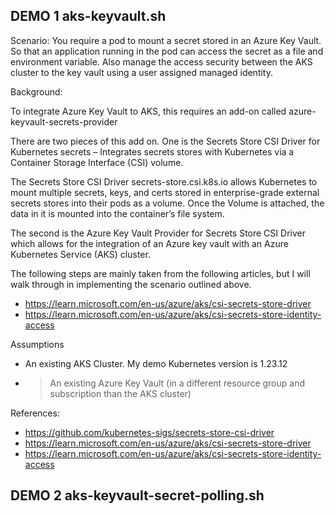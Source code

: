 ## DEMO 1 aks-keyvault.sh

Scenario: You require a pod to mount a secret stored in an Azure Key Vault. So that an application running in the pod can access the secret as a file and environment variable. Also manage the access security between the AKS cluster to the key vault using a user assigned managed identity.

Background:

To integrate Azure Key Vault to AKS, this requires an add-on called azure-keyvault-secrets-provider

There are two pieces of this add on. One is the Secrets Store CSI Driver for Kubernetes secrets – Integrates secrets stores with Kubernetes via a Container Storage Interface (CSI) volume.

The Secrets Store CSI Driver secrets-store.csi.k8s.io allows Kubernetes to mount multiple secrets, keys, and certs stored in enterprise-grade external secrets stores into their pods as a volume. Once the Volume is attached, the data in it is mounted into the container’s file system.

The second is the Azure Key Vault Provider for Secrets Store CSI Driver which allows for the integration of an Azure key vault with an Azure Kubernetes Service (AKS) cluster.

The following steps are mainly taken from the following articles, but I will walk through in implementing the scenario outlined above.

* https://learn.microsoft.com/en-us/azure/aks/csi-secrets-store-driver
* https://learn.microsoft.com/en-us/azure/aks/csi-secrets-store-identity-access

Assumptions

* An existing AKS Cluster. My demo Kubernetes version is 1.23.12
* >An existing Azure Key Vault (in a different resource group and subscription than the AKS cluster)

References:

* https://github.com/kubernetes-sigs/secrets-store-csi-driver
* https://learn.microsoft.com/en-us/azure/aks/csi-secrets-store-driver
* https://learn.microsoft.com/en-us/azure/aks/csi-secrets-store-identity-access

## DEMO 2 aks-keyvault-secret-polling.sh